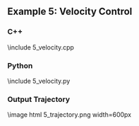 ## Example 5: Velocity Control

### C++

\include 5_velocity.cpp

### Python

\include 5_velocity.py

### Output Trajectory

\image html 5_trajectory.png width=600px